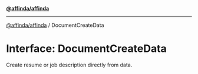 [**@affinda/affinda**](../README.md)

***

[@affinda/affinda](../globals.md) / DocumentCreateData

# Interface: DocumentCreateData

Create resume or job description directly from data.
